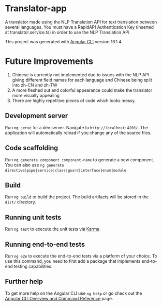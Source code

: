 # Translator-app
A translator made using the NLP Translation API for text translation between several languages. You must have a RapidAPI Authentication Key (inserted at translator.service.ts) in order to use the NLP Translation API. 

This project was generated with [Angular CLI](https://github.com/angular/angular-cli) version 16.1.4.

# Future Improvements
1. Chinese is currently not implemented due to issues with the NLP API giving different field names for each language and Chinese being split into zh-CN and zh-TW
2. A more fleshed out and colorful appearance could make the translator more visually appealing
3. There are highly repetitive pieces of code which looks messy. 

## Development server

Run `ng serve` for a dev server. Navigate to `http://localhost:4200/`. The application will automatically reload if you change any of the source files.

## Code scaffolding

Run `ng generate component component-name` to generate a new component. You can also use `ng generate directive|pipe|service|class|guard|interface|enum|module`.

## Build

Run `ng build` to build the project. The build artifacts will be stored in the `dist/` directory.

## Running unit tests

Run `ng test` to execute the unit tests via [Karma](https://karma-runner.github.io).

## Running end-to-end tests

Run `ng e2e` to execute the end-to-end tests via a platform of your choice. To use this command, you need to first add a package that implements end-to-end testing capabilities.

## Further help

To get more help on the Angular CLI use `ng help` or go check out the [Angular CLI Overview and Command Reference](https://angular.io/cli) page.
